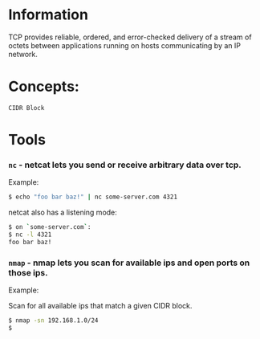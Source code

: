 # Information

TCP provides reliable, ordered, and error-checked delivery of a stream of octets between applications running on hosts communicating by an IP network.

# Concepts:

`CIDR Block`

# Tools

### `nc` - netcat lets you send or receive arbitrary data over tcp.

Example: 
```bash
$ echo "foo bar baz!" | nc some-server.com 4321
```

netcat also has a listening mode:
```bash
$ on `some-server.com`:
$ nc -l 4321
foo bar baz!
```

### `nmap` - nmap lets you scan for available ips and open ports on those ips.

Example:

Scan for all available ips that match a given CIDR block.
```bash
$ nmap -sn 192.168.1.0/24
$ 
```
